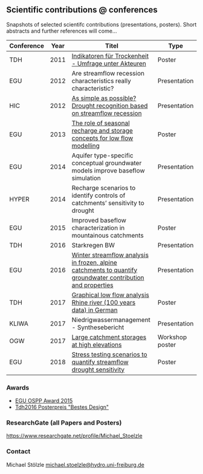 ## Scientific contributions @ conferences
Snapshots of selected scientifc contributions (presentations, posters). Short abstracts and further references will come...


|  Conference |  Year | Titel  |  Type |
|---|---|---|---|
|  TDH | 2011  |  [Indikatoren für Trockenheit - Umfrage unter Akteuren](/tdh2011/readme.md) |  Poster |
|  EGU |  2012 |  Are streamflow recession characteristics really characteristic? |  Presentation |
| HIC  | 2012 | [As simple as possible? Drought recognition based on streamflow recession](/hic2012/readme.md) | Presentation | 
|  EGU | 2013  | [The role of seasonal recharge and storage concepts for low flow modelling](/egu2013/readme.md)   | Poster  |
| EGU  | 2014  | Aquifer type-specific conceptual groundwater models improve baseflow simulation  |  Presentation |
| HYPER | 2014 | Recharge scenarios to identify controls of catchments’ sensitivity to drought | Presentation|
| EGU  |  2015 | Improved baseflow characterization in mountainous catchments  |  Poster |
| TDH  |  2016 | Starkregen BW  |  Presentation |
| EGU  |  2016 |  [Winter streamflow analysis in frozen, alpine catchments to quantify groundwater contribution and properties](/egu2016/readme.md) |  Presentation |
| TDH  |  2017 |  [Graphical low flow analysis Rhine river (100 years data) in German](/tdh2017/readme.md) | Poster  |
| KLIWA | 2017 | Niedrigwassermanagement - Synthesebericht | Presentation |
|OGW | 2017 | [Large catchment storages at high elevations](/ogw2017/readme.md) | Workshop poster |
|  EGU |  2018 | [Stress testing scenarios to quantify streamflow drought sensitivity](/egu2018/readme.md)| Poster  |


### Awards
* [EGU OSPP Award 2015](https://www.egu.eu/awards-medals/ospp-award/2015/michael-stoelzle/)
* [Tdh2016 Posterpreis "Bestes Design"](http://www.dhydrog.de/wp-content/uploads/2017/06/DHG-Aktuell_2017-Nr1.pdf)

### ResearchGate (all Papers and Posters)
https://www.researchgate.net/profile/Michael_Stoelzle

### Contact
Michael Stölzle
michael.stoelzle@hydro.uni-freiburg.de



